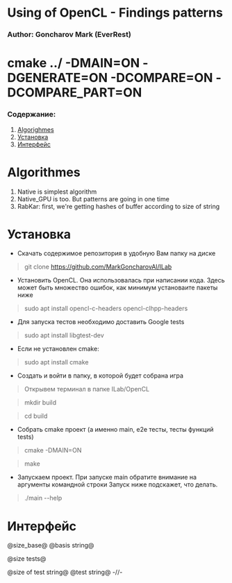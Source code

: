 # Using of OpenCL - Findings patterns #
### Author: Goncharov Mark (EverRest) ###

# cmake ../ -DMAIN=ON -DGENERATE=ON -DCOMPARE=ON -DCOMPARE_PART=ON

### Содержание: ###
1. [Algorighmes]()
1. [Установка]()
2. [Интерфейс]()

Algorithmes
===========

1. Native is simplest algorithm
2. Native_GPU is too. But patterns are going in one time
3. RabKar: first, we're getting hashes of buffer according to size of string

Установка
=========
* Скачать содержимое репозитория в удобную Вам папку на диске
>git clone https://github.com/MarkGoncharovAl/ILab
* Установить OpenCL. Она использовалась при написании кода. 
Здесь может быть множество ошибок, как минимум установаите пакеты ниже
>sudo apt install opencl-c-headers opencl-clhpp-headers
* Для запуска тестов необходимо доставить Google tests
>sudo apt install libgtest-dev
* Если не установлен cmake:
>sudo apt install cmake
* Сoздать и войти в папку, в которой будет собрана игра
>Открывем терминал в папке ILab/OpenCL

>mkdir build

>cd build
* Собрать cmake проект (а именно main, e2e тесты, тесты функций tests) 
>cmake -DMAIN=ON

>make
* Запускаем проект. При запуске main обратите внимание на аргументы командной строки
Запуск ниже подскажет, что делать. 
>./main --help

Интерфейс
=========
@size_base@ @basis string@

@size tests@

@size of test string@ @test string@
-//-